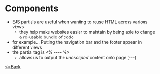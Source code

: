 # Components
- EJS partials are useful when wanting to reuse HTML across various views
    - they help make websites easier to maintain by being able to change a re-usable bundle of code
- for example... Putting the navigation bar and the footer appear in different views
- the partial tag is <% ---- %>
    - allows us to output the *unescaped* content onto page (---)
    
[<=Back](README.md)